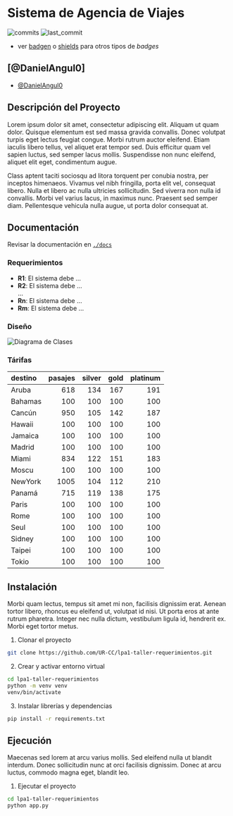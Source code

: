 # Sistema de Agencia de Viajes

![commits](https://badgen.net/github/commits/UR-CC/lp2-taller1?icon=github) 
![last_commit](https://img.shields.io/github/last-commit/UR-CC/lp2-taller1)

- ver [badgen](https://badgen.net/) o [shields](https://shields.io/) para otros tipos de _badges_

## [@DanielAngul0]

- [@DanielAngul0](https://github.com/DanielAngul0/lpa1-taller-requerimientos)

## Descripción del Proyecto

Lorem ipsum dolor sit amet, consectetur adipiscing elit. Aliquam ut quam dolor. Quisque elementum est sed massa gravida convallis. Donec volutpat turpis eget lectus feugiat congue. Morbi rutrum auctor eleifend. Etiam iaculis libero tellus, vel aliquet erat tempor sed. Duis efficitur quam vel sapien luctus, sed semper lacus mollis. Suspendisse non nunc eleifend, aliquet elit eget, condimentum augue.

Class aptent taciti sociosqu ad litora torquent per conubia nostra, per inceptos himenaeos. Vivamus vel nibh fringilla, porta elit vel, consequat libero. Nulla et libero ac nulla ultricies sollicitudin. Sed viverra non nulla id convallis. Morbi vel varius lacus, in maximus nunc. Praesent sed semper diam. Pellentesque vehicula nulla augue, ut porta dolor consequat at.

## Documentación

Revisar la documentación en [`./docs`](./docs)

### Requerimientos

- **R1**: El sistema debe ...
- **R2**: El sistema debe ...
<br>...<br>
- **Rn**: El sistema debe ...
- **Rm**: El sistema debe ...

### Diseño

![Diagrama de Clases](./docs/diagramas.png)


### Tárifas

|destino|pasajes|silver|gold|platinum|
|:---|---:|---:|---:|---:|
|Aruba|618|134|167|191|
|Bahamas|100|100|100|100|
|Cancún|950|105|142|187|
|Hawaii|100|100|100|100|
|Jamaica|100|100|100|100|
|Madrid|100|100|100|100|
|Miami|834|122|151|183|
|Moscu|100|100|100|100|
|NewYork|1005|104|112|210|
|Panamá|715|119|138|175|
|Paris|100|100|100|100|
|Rome|100|100|100|100|
|Seul|100|100|100|100|
|Sidney|100|100|100|100|
|Taipei|100|100|100|100|
|Tokio|100|100|100|100|
## Instalación

Morbi quam lectus, tempus sit amet mi non, facilisis dignissim erat. Aenean tortor libero, rhoncus eu eleifend ut, volutpat id nisi. Ut porta eros at ante rutrum pharetra. Integer nec nulla dictum, vestibulum ligula id, hendrerit ex. Morbi eget tortor metus.

1. Clonar el proyecto
```bash
git clone https://github.com/UR-CC/lpa1-taller-requerimientos.git
```

2. Crear y activar entorno virtual
```bash
cd lpa1-taller-requerimientos
python -m venv venv
venv/bin/activate
```

3. Instalar librerías y dependencias
```bash
pip install -r requirements.txt
```
    
## Ejecución

Maecenas sed lorem at arcu varius mollis. Sed eleifend nulla ut blandit interdum. Donec sollicitudin nunc at orci facilisis dignissim. Donec at arcu luctus, commodo magna eget, blandit leo.

1. Ejecutar el proyecto
```bash
cd lpa1-taller-requerimientos
python app.py
```

